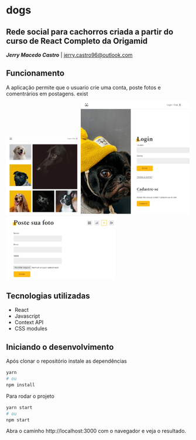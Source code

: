 # dogs 
## Rede social para cachorros criada a partir do curso de React Completo da Origamid  
**_Jerry Macedo Castro_** | jerry.castro96@outlook.com

## Funcionamento
A aplicação permite que o usuario crie uma conta, poste fotos e comentrários em postagens. exist

<img src="./dogs1.jpg" alt="d1" width="200"/>
<img src="./dogs2.jpg" alt="d2" width="300"/>
<img src="./dogs3.jpg" alt="d3" width="300"/>


## Tecnologias utilizadas
- React
- Javascript
- Context API
- CSS modules


## Iniciando o desenvolvimento

Após clonar o repositório instale as dependências

```bash
yarn 
# ou 
npm install
```

Para rodar o projeto

```bash
yarn start
# ou 
npm start
```

Abra o caminho http://localhost:3000 com o navegador e veja o resultado.
